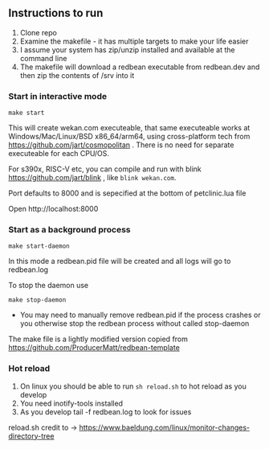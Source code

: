 ## Instructions to run

1. Clone repo
2. Examine the makefile - it has multiple targets to make your life easier
3. I assume your system has zip/unzip installed and available at the command line
4. The makefile will download a redbean executable from redbean.dev and then zip the contents of /srv into it

### Start in interactive mode

```
make start
```
This will create wekan.com executeable, that same executeable works at Windows/Mac/Linux/BSD x86_64/arm64,
using cross-platform tech from https://github.com/jart/cosmopolitan . There is no need for separate executeable for each CPU/OS.

For s390x, RISC-V etc, you can compile and run with blink https://github.com/jart/blink , like `blink wekan.com`.

Port defaults to 8000 and is sepecified at the bottom of petclinic.lua file

Open http://localhost:8000

### Start as a background process
```
make start-daemon
```

In this mode a redbean.pid file will be created and all logs will go to redbean.log

To stop the daemon use
```
make stop-daemon
```

* You may need to manually remove redbean.pid if the process crashes or you otherwise stop the redbean process without called stop-daemon

The make file is a lightly modified version copied from 
https://github.com/ProducerMatt/redbean-template

### Hot reload

1. On linux you should be able to run ```sh reload.sh``` to hot reload as you develop
2. You need inotify-tools installed
3. As you develop tail -f redbean.log to look for issues

reload.sh credit to -> https://www.baeldung.com/linux/monitor-changes-directory-tree
